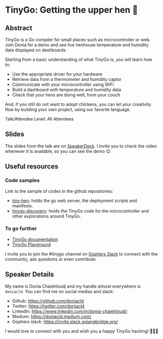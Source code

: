 # TinyGo: Getting the upper hen 🐓

## Abstract

TinyGo is a Go compiler for small places such as microcontroller or web. Join Donia for a demo and see live henhouse 
temperature and humidity data displayed on dashboards.

Starting from a basic understanding of what TinyGo is, you will learn how to:

- Use the appropriate driver for your hardware
- Retrieve data from a thermometer and humidity captor
- Communicate with your microcontroller using WiFi
- Build a dashboard with temperature and humidity data
- Check that your hens are doing well, from your couch

And, if you still do not want to adopt chickens, you can let your creativity flow by building your own project, using our favorite language.

Talk/Attendee Level: All Attendees

## Slides

The slides from the talk are on [SpeakerDeck](https://speakerdeck.com/doniacld/tinygo-getting-the-upper-hen-gophercon-2022).
I invite you to check the video whenever it is available, so you can see the demo 😉

## Useful resources

### Code samples

Link to the sample of codes in the github repositories:
- [tiny-hen](https://github.com/doniacld/tiny-hen): holds the go web server, the deployment scripts and manifests.
- [tinygo-discovery](https://github.com/doniacld/tinygo-discovery): holds the TinyGo code for the microcontroller and other explorations around TinyGo.

### To go further

* [TinyGo documentation](https://tinygo.org)
* [TinyGo Playground](https://play.tinygo.org)

I invite you to join the #tinygo channel on [Gophers Slack](https://invite.slack.golangbridge.org/) to connect with the community, ask questions or even contribute.


## Speaker Details

My name is Donia Chaiehloudj and my handle almost everywhere is `doniacld`.
You can find me on social medias and slack:
- Github: https://github.com/doniacld
- Twitter: https://twitter.com/doniacld
- LinkedIn: https://www.linkedin.com/in/donia-chaiehloudj/
- Medium: https://doniacld.medium.com/
- Gophers slack: https://invite.slack.golangbridge.org/

I would love to connect with you and wish you a happy TinyGo hacking! 🧑🏽‍💻
